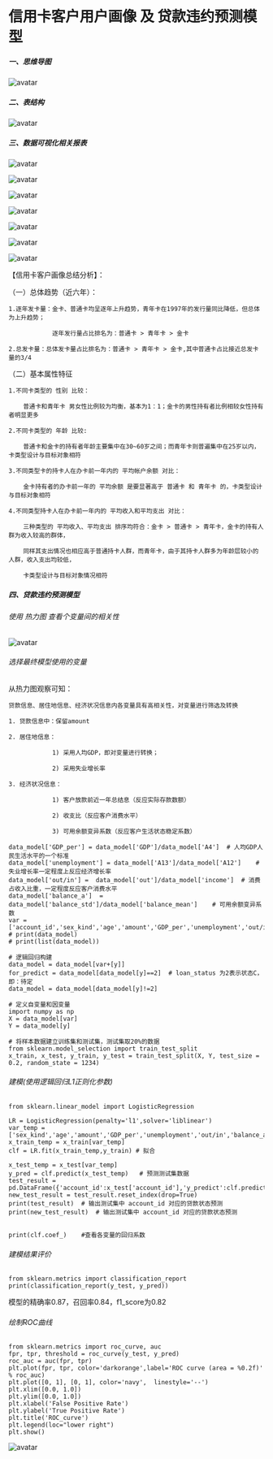 # 信用卡客户用户画像 及 贷款违约预测模型
##### 一、思维导图

![avatar](https://cdn.kesci.com/upload/image/qbe38xnfsu.png)

##### 二、表结构

![avatar](https://cdn.kesci.com/upload/image/qbe1nq4507.png)

##### 三、数据可视化相关报表

![avatar](https://cdn.kesci.com/upload/image/qbe1w3ptz8.png?imageView2/0/w/960/h/960)

![avatar](https://cdn.kesci.com/upload/image/qbe1witbz4.png?imageView2/0/w/960/h/960)

![avatar](https://cdn.kesci.com/upload/image/qbe1xak0lw.png?imageView2/0/w/960/h/960)

![avatar](https://cdn.kesci.com/upload/image/qbe21qfamz.png?imageView2/0/w/960/h/960)

![avatar](https://cdn.kesci.com/upload/image/qbe22vazt1.png?imageView2/0/w/960/h/960)

![avatar](https://cdn.kesci.com/upload/image/qbe24sry08.png?imageView2/0/w/960/h/960)

![avatar](https://cdn.kesci.com/upload/image/qbe28pnfwu.png?imageView2/0/w/960/h/960)


【信用卡客户画像总结分析】：

（一）总体趋势（近六年）：

    1.逐年发卡量：金卡、普通卡均呈逐年上升趋势，青年卡在1997年的发行量同比降低，但总体为上升趋势；

                逐年发行量占比排名为：普通卡 > 青年卡 > 金卡

    2.总发卡量：总体发卡量占比排名为：普通卡 > 青年卡 > 金卡,其中普通卡占比接近总发卡量的3/4

（二）基本属性特征

    1.不同卡类型的 性别 比较：

        普通卡和青年卡 男女性比例较为均衡，基本为1：1；金卡的男性持有者比例相较女性持有者明显更多

    2.不同卡类型的 年龄 比较:

        普通卡和金卡的持有者年龄主要集中在30~60岁之间；而青年卡则普遍集中在25岁以内，卡类型设计与目标对象相符

    3.不同类型卡的持卡人在办卡前一年内的 平均帐户余额 对比：

        金卡持有者的办卡前一年的 平均余额 是要显著高于 普通卡 和 青年卡 的，卡类型设计与目标对象相符

    4.不同类型持卡人在办卡前一年内的 平均收入和平均支出 对比：

        三种类型的 平均收入、平均支出 排序均符合：金卡 > 普通卡 > 青年卡，金卡的持有人群为收入较高的群体，

        同样其支出情况也相应高于普通持卡人群，而青年卡，由于其持卡人群多为年龄层较小的人群，收入支出均较低，

        卡类型设计与目标对象情况相符





##### 四、贷款违约预测模型

###### 使用 热力图 查看个变量间的相关性
![avatar](https://cdn.kesci.com/upload/image/qbe26cbtlr.png?imageView2/0/w/960/h/960)


###### 选择最终模型使用的变量


从热力图观察可知：

    贷款信息、居住地信息、经济状况信息内各变量具有高相关性，对变量进行筛选及转换

    1. 贷款信息中：保留amount

    2. 居住地信息：

                1) 采用人均GDP，即对变量进行转换；

                2) 采用失业增长率

    3. 经济状况信息：

                1) 客户放款前近一年总结息（反应实际存款数额）

                2) 收支比（反应客户消费水平）

                3) 可用余额变异系数（反应客户生活状态稳定系数）


```
data_model['GDP_per'] = data_model['GDP']/data_model['A4']  # 人均GDP人民生活水平的一个标准
data_model['unemployment'] = data_model['A13']/data_model['A12']    # 失业增长率一定程度上反应经济增长率
data_model['out/in'] =  data_model['out']/data_model['income']  # 消费占收入比重，一定程度反应客户消费水平
data_model['balance_a']  =  data_model['balance_std']/data_model['balance_mean']    # 可用余额变异系数
var = ['account_id','sex_kind','age','amount','GDP_per','unemployment','out/in','balance_a']
# print(data_model)
# print(list(data_model))

# 逻辑回归构建
data_model = data_model[var+[y]]
for_predict = data_model[data_model[y]==2]  # loan_status 为2表示状态C，即：待定
data_model = data_model[data_model[y]!=2]

# 定义自变量和因变量
import numpy as np
X = data_model[var]
Y = data_model[y]

# 将样本数据建立训练集和测试集，测试集取20%的数据
from sklearn.model_selection import train_test_split
x_train, x_test, y_train, y_test = train_test_split(X, Y, test_size = 0.2, random_state = 1234)

```
###### 建模(使用逻辑回归L1正则化参数)
```
from sklearn.linear_model import LogisticRegression

LR = LogisticRegression(penalty='l1',solver='liblinear')
var_temp = ['sex_kind','age','amount','GDP_per','unemployment','out/in','balance_a']
x_train_temp = x_train[var_temp]
clf = LR.fit(x_train_temp,y_train) # 拟合

x_test_temp = x_test[var_temp]
y_pred = clf.predict(x_test_temp)   # 预测测试集数据
test_result = pd.DataFrame({'account_id':x_test['account_id'],'y_predict':clf.predict(x_test_temp)})
new_test_result = test_result.reset_index(drop=True)
print(test_result)  # 输出测试集中 account_id 对应的贷款状态预测
print(new_test_result)  # 输出测试集中 account_id 对应的贷款状态预测


print(clf.coef_)    #查看各变量的回归系数
```

###### 建模结果评价
```
from sklearn.metrics import classification_report
print(classification_report(y_test, y_pred))
```

模型的精确率0.87，召回率0.84，f1_score为0.82

######  绘制ROC曲线
```
from sklearn.metrics import roc_curve, auc
fpr, tpr, threshold = roc_curve(y_test, y_pred)
roc_auc = auc(fpr, tpr)
plt.plot(fpr, tpr, color='darkorange',label='ROC curve (area = %0.2f)' % roc_auc)
plt.plot([0, 1], [0, 1], color='navy',  linestyle='--')
plt.xlim([0.0, 1.0])
plt.ylim([0.0, 1.0])
plt.xlabel('False Positive Rate')
plt.ylabel('True Positive Rate')
plt.title('ROC_curve')
plt.legend(loc="lower right")
plt.show()
```

![avatar](https://cdn.kesci.com/upload/image/qbe272hidt.png?imageView2/0/w/960/h/960)



<!-- ![avatar](https://raw.githubusercontent.com/fzzhzdev/creditdemo/main/dataanalysicresult/pic/ROC.png) -->